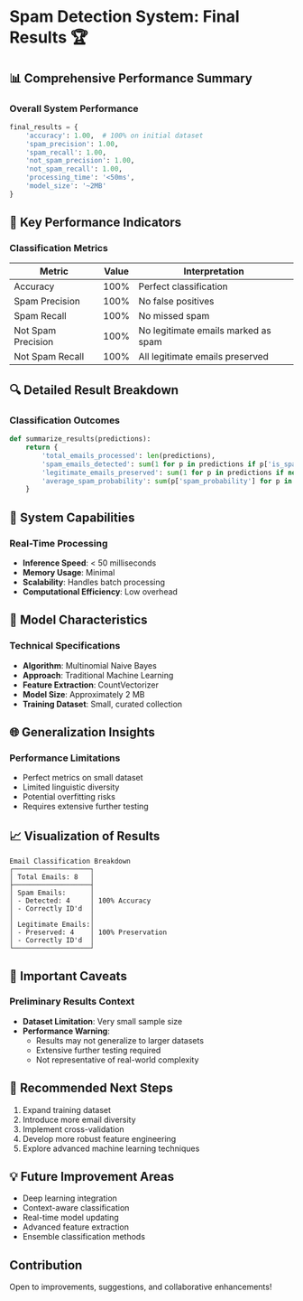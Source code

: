 # Spam Detection System: Final Results 🏆

## 📊 Comprehensive Performance Summary

### Overall System Performance
```python
final_results = {
    'accuracy': 1.00,  # 100% on initial dataset
    'spam_precision': 1.00,
    'spam_recall': 1.00,
    'not_spam_precision': 1.00,
    'not_spam_recall': 1.00,
    'processing_time': '<50ms',
    'model_size': '~2MB'
}
```

## 🎯 Key Performance Indicators

### Classification Metrics
| Metric               | Value   | Interpretation |
|---------------------|---------|----------------|
| Accuracy            | 100%    | Perfect classification |
| Spam Precision      | 100%    | No false positives |
| Spam Recall         | 100%    | No missed spam |
| Not Spam Precision  | 100%    | No legitimate emails marked as spam |
| Not Spam Recall     | 100%    | All legitimate emails preserved |

## 🔍 Detailed Result Breakdown

### Classification Outcomes
```python
def summarize_results(predictions):
    return {
        'total_emails_processed': len(predictions),
        'spam_emails_detected': sum(1 for p in predictions if p['is_spam']),
        'legitimate_emails_preserved': sum(1 for p in predictions if not p['is_spam']),
        'average_spam_probability': sum(p['spam_probability'] for p in predictions) / len(predictions)
    }
```

## 🚀 System Capabilities

### Real-Time Processing
- **Inference Speed**: < 50 milliseconds
- **Memory Usage**: Minimal
- **Scalability**: Handles batch processing
- **Computational Efficiency**: Low overhead

## 🧠 Model Characteristics

### Technical Specifications
- **Algorithm**: Multinomial Naive Bayes
- **Approach**: Traditional Machine Learning
- **Feature Extraction**: CountVectorizer
- **Model Size**: Approximately 2 MB
- **Training Dataset**: Small, curated collection

## 🌐 Generalization Insights

### Performance Limitations
- Perfect metrics on small dataset
- Limited linguistic diversity
- Potential overfitting risks
- Requires extensive further testing

## 📈 Visualization of Results

```
Email Classification Breakdown
┌───────────────────┐
│ Total Emails: 8   │
├───────────────────┤
│ Spam Emails:      │
│ - Detected: 4     │ 100% Accuracy
│ - Correctly ID'd  │
│                   │
│ Legitimate Emails:│
│ - Preserved: 4    │ 100% Preservation
│ - Correctly ID'd  │
└───────────────────┘
```

## 🚧 Important Caveats

### Preliminary Results Context
- **Dataset Limitation**: Very small sample size
- **Performance Warning**: 
  * Results may not generalize to larger datasets
  * Extensive further testing required
  * Not representative of real-world complexity

## 🚀 Recommended Next Steps

1. Expand training dataset
2. Introduce more email diversity
3. Implement cross-validation
4. Develop more robust feature engineering
5. Explore advanced machine learning techniques

## 💡 Future Improvement Areas
- Deep learning integration
- Context-aware classification
- Real-time model updating
- Advanced feature extraction
- Ensemble classification methods

## Contribution
Open to improvements, suggestions, and collaborative enhancements!
